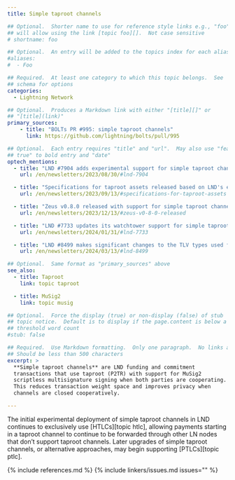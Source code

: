 ```yaml
---
title: Simple taproot channels

## Optional.  Shorter name to use for reference style links e.g., "foo"
## will allow using the link [topic foo][].  Not case sensitive
# shortname: foo

## Optional.  An entry will be added to the topics index for each alias
#aliases:
#  - Foo

## Required.  At least one category to which this topic belongs.  See
## schema for options
categories:
  - Lightning Network

## Optional.  Produces a Markdown link with either "[title][]" or
## "[title](link)"
primary_sources:
    - title: "BOLTs PR #995: simple taproot channels"
      link: https://github.com/lightning/bolts/pull/995

## Optional.  Each entry requires "title" and "url".  May also use "feature:
## true" to bold entry and "date"
optech_mentions:
  - title: "LND #7904 adds experimental support for simple taproot channels"
    url: /en/newsletters/2023/08/30/#lnd-7904

  - title: "Specifications for taproot assets released based on LND's experimental simple taproot channels"
    url: /en/newsletters/2023/09/13/#specifications-for-taproot-assets

  - title: "Zeus v0.8.0 released with support for simple taproot channels"
    url: /en/newsletters/2023/12/13/#zeus-v0-8-0-released

  - title: "LND #7733 updates its watchtower support for simple taproot channels"
    url: /en/newsletters/2024/01/31/#lnd-7733

  - title: "LND #8499 makes significant changes to the TLV types used for simple taproot channels"
    url: /en/newsletters/2024/03/13/#lnd-8499

## Optional.  Same format as "primary_sources" above
see_also:
  - title: Taproot
    link: topic taproot

  - title: MuSig2
    link: topic musig

## Optional.  Force the display (true) or non-display (false) of stub
## topic notice.  Default is to display if the page.content is below a
## threshold word count
#stub: false

## Required.  Use Markdown formatting.  Only one paragraph.  No links allowed.
## Should be less than 500 characters
excerpt: >
  **Simple taproot channels** are LND funding and commitment
  transactions that use taproot (P2TR) with support for MuSig2
  scriptless multisignature signing when both parties are cooperating.
  This reduces transaction weight space and improves privacy when
  channels are closed cooperatively.

---
```

The initial experimental deployment of simple taproot channels in LND
continues to exclusively use [HTLCs][topic htlc], allowing payments
starting in a taproot channel to continue to be forwarded through other
LN nodes that don’t support taproot channels.  Later upgrades of simple
taproot channels, or alternative approaches, may begin supporting
[PTLCs][topic ptlc].

{% include references.md %}
{% include linkers/issues.md issues="" %}
